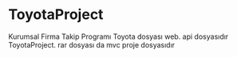 # ToyotaProject
Kurumsal Firma Takip Programı
Toyota dosyası web. api dosyasıdır
ToyotaProject. rar dosyası da mvc proje dosyasıdır
